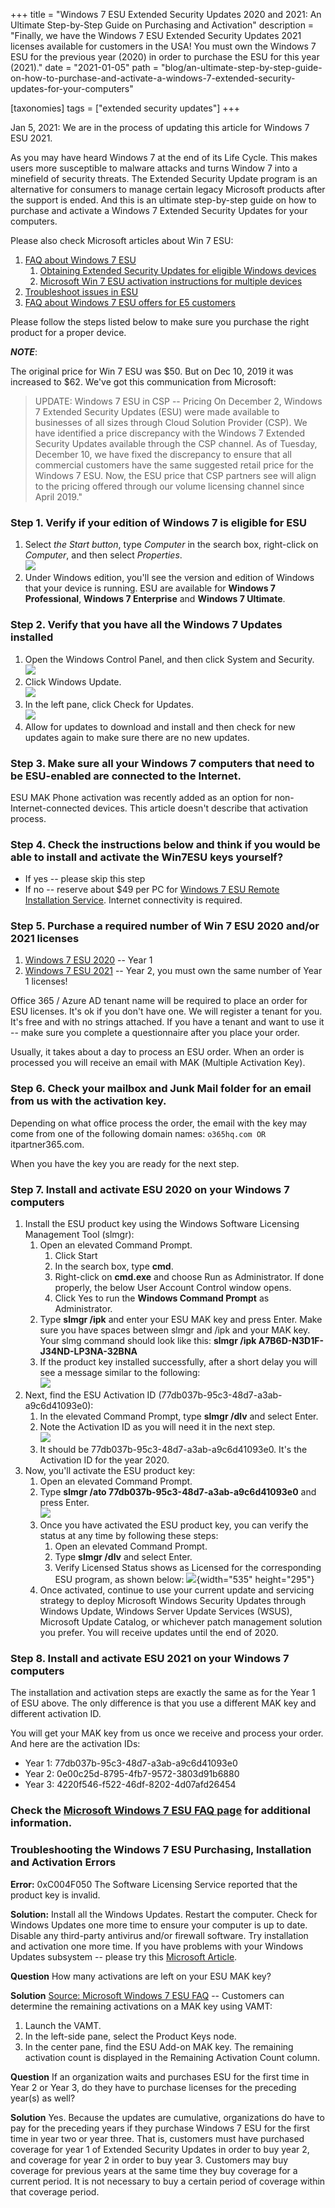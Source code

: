 +++
title = "Windows 7 ESU Extended Security Updates 2020 and 2021: An Ultimate Step-by-Step Guide on Purchasing and Activation"
description = "Finally, we have the Windows 7 ESU Extended Security Updates 2021 licenses available for customers in the USA! You must own the Windows 7 ESU for the previous year (2020) in order to purchase the ESU for this year (2021)."
date = "2021-01-05"
path = "blog/an-ultimate-step-by-step-guide-on-how-to-purchase-and-activate-a-windows-7-extended-security-updates-for-your-computers"

[taxonomies]
tags = ["extended security updates"]
+++

Jan 5, 2021: We are in the process of updating this article for Windows
7 ESU 2021.

As you may have heard Windows 7 at the end of its Life Cycle. This makes
users more susceptible to malware attacks and turns Window 7 into a
minefield of security threats. The Extended Security Update program is
an alternative for consumers to manage certain legacy Microsoft products
after the support is ended. And this is an ultimate step-by-step guide
on how to purchase and activate a Windows 7 Extended Security Updates
for your computers.

Please also check Microsoft articles about Win 7 ESU:

1.  [FAQ about Windows 7
    ESU](https://docs.microsoft.com/en-us/troubleshoot/windows-client/windows-7-eos-faq/windows-7-extended-security-updates-faq)
    1.  [Obtaining Extended Security Updates for eligible Windows
        devices](https://techcommunity.microsoft.com/t5/windows-it-pro-blog/obtaining-extended-security-updates-for-eligible-windows-devices/ba-p/1167091)
    2.  [Microsoft Win 7 ESU activation instructions for multiple
        devices](https://techcommunity.microsoft.com/t5/windows-it-pro-blog/activate-windows-7-esus-on-multiple-devices-with-a-mak/ba-p/1167196)
2.  [Troubleshoot issues in
    ESU](https://docs.microsoft.com/en-us/troubleshoot/windows-client/windows-7-eos-faq/troubleshoot-extended-security-updates-issues)
3.  [FAQ about Windows 7 ESU offers for E5
    customers](https://docs.microsoft.com/en-us/troubleshoot/windows-client/windows-7-eos-faq/windows-7-esu-offers-e5-customers-faq)

Please follow the steps listed below to make sure you purchase the right
product for a proper device.

***NOTE***:

The original price for Win 7 ESU was \$50. But on Dec 10, 2019 it was
increased to \$62. We've got this communication from Microsoft:

> UPDATE: Windows 7 ESU in CSP -- Pricing On December 2, Windows 7
> Extended Security Updates (ESU) were made available to businesses of
> all sizes through Cloud Solution Provider (CSP). We have identified a
> price discrepancy with the Windows 7 Extended Security Updates
> available through the CSP channel. As of Tuesday, December 10, we have
> fixed the discrepancy to ensure that all commercial customers have the
> same suggested retail price for the Windows 7 ESU. Now, the ESU price
> that CSP partners see will align to the pricing offered through our
> volume licensing channel since April 2019."

### Step 1. Verify if your edition of Windows 7 is eligible for ESU

1.  Select *the Start button*, type *Computer* in the search box,
    right-click on *Computer*, and then select *Properties*.\
    ![](https://msegceporticoprodassets.blob.core.windows.net/asset-blobs/4502677_en_1)
2.  Under Windows edition, you'll see the version and edition of Windows
    that your device is running. ESU are available for **Windows 7
    Professional**, **Windows 7 Enterprise** and **Windows 7 Ultimate**.

### Step 2. Verify that you have all the Windows 7 Updates installed

1.  Open the Windows Control Panel, and then click System and Security.\
    ![](https://www.dummies.com/wp-content/uploads/283118.image0.jpg)
2.  Click Windows Update.\
    ![](https://www.dummies.com/wp-content/uploads/283120.image2.jpg)
3.  In the left pane, click Check for Updates.\
    ![](https://www.dummies.com/wp-content/uploads/283122.image4.jpg)
4.  Allow for updates to download and install and then check for new
    updates again to make sure there are no new updates.

### Step 3. Make sure all your Windows 7 computers that need to be ESU-enabled are connected to the Internet.

ESU MAK Phone activation was recently added as an option for
non-Internet-connected devices. This article doesn't describe that
activation process.

### Step 4. Check the instructions below and think if you would be able to install and activate the Win7ESU keys yourself?

-   If yes -- please skip this step
-   If no -- reserve about \$49 per PC for [Windows 7 ESU Remote
    Installation
    Service](https://buymssoft.com/directlink?q=_ITPWW240CONOT.1).
    Internet connectivity is required.

### Step 5. Purchase a required number of Win 7 ESU 2020 and/or 2021 licenses

1.  [Windows 7 ESU
    2020](https://buymssoft.com/license/CSP-DG7GMGF0FL73-0002) -- Year 1
2.  [Windows 7 ESU
    2021](https://buymssoft.com/license/CSP-DG7GMGF0FL73-0003) -- Year
    2, you must own the same number of Year 1 licenses!

Office 365 / Azure AD tenant name will be required to place an order for
ESU licenses. It's ok if you don't have one. We will register a tenant
for you. It's free and with no strings attached. If you have a tenant
and want to use it -- make sure you complete a questionnaire after you
place your order.

Usually, it takes about a day to process an ESU order. When an order is
processed you will receive an email with MAK (Multiple Activation Key).

### Step 6. Check your mailbox and Junk Mail folder for an email from us with the activation key.

Depending on what office process the order, the email with the key may
come from one of the following domain names:
`o365hq.com OR `itpartner365.com.

When you have the key you are ready for the next step.

### Step 7. Install and activate ESU 2020 on your Windows 7 computers

1.  Install the ESU product key using the Windows Software Licensing
    Management Tool (slmgr):
    1.  Open an elevated Command Prompt.
        1.  Click Start
        2.  In the search box, type **cmd**.
        3.  Right-click on **cmd.exe** and choose Run as Administrator.
            If done properly, the below User Account Control window
            opens.
        4.  Click Yes to run the **Windows Command Prompt** as
            Administrator.
    2.  Type **slmgr /ipk** and enter your ESU MAK key and press Enter.
        Make sure you have spaces between slmgr and /ipk and your MAK
        key. Your slmg command should look like this: **slmgr /ipk
        A7B6D-N3D1F-J34ND-LP3NA-32BNA**
    3.  If the product key installed successfully, after a short delay
        you will see a message similar to the following:\
        ![](https://gxcuf89792.i.lithium.com/t5/image/serverpage/image-id/138244i39443211C3ACAFCD/image-dimensions/535x168?v=1.0)
2.  Next, find the ESU Activation ID
    (77db037b-95c3-48d7-a3ab-a9c6d41093e0):
    1.  In the elevated Command Prompt, type **slmgr /dlv** and select
        Enter.
    2.  Note the Activation ID as you will need it in the next step.\
        ![](https://gxcuf89792.i.lithium.com/t5/image/serverpage/image-id/138248i997F51A8C3D1BDC0/image-dimensions/574x260?v=1.0)
    3.  It should be 77db037b-95c3-48d7-a3ab-a9c6d41093e0. It's the
        Activation ID for the year 2020.
3.  Now, you'll activate the ESU product key:
    1.  Open an elevated Command Prompt.
    2.  Type **slmgr /ato 77db037b-95c3-48d7-a3ab-a9c6d41093e0** and
        press Enter.\
        ![](https://gxcuf89792.i.lithium.com/t5/image/serverpage/image-id/138256i9E2F9617FA7E79E2/image-dimensions/500x214?v=1.0)
    3.  Once you have activated the ESU product key, you can verify the
        status at any time by following these steps:
        1.  Open an elevated Command Prompt.
        2.  Type **slmgr /dlv** and select Enter.
        3.  Verify Licensed Status shows as Licensed for the
            corresponding ESU program, as shown below:
            ![](https://o365hq.com/images/653.png){width="535"
            height="295"}
    4.  Once activated, continue to use your current update and
        servicing strategy to deploy Microsoft Windows Security Updates
        through Windows Update, Windows Server Update Services (WSUS),
        Microsoft Update Catalog, or whichever patch management solution
        you prefer. You will receive updates until the end of 2020.

### Step 8. Install and activate ESU 2021 on your Windows 7 computers

The installation and activation steps are exactly the same as for the
Year 1 of ESU above. The only difference is that you use a different MAK
key and different activation ID.

You will get your MAK key from us once we receive and process your
order. And here are the activation IDs:

-   Year 1: 77db037b-95c3-48d7-a3ab-a9c6d41093e0
-   Year 2: 0e00c25d-8795-4fb7-9572-3803d91b6880
-   Year 3: 4220f546-f522-46df-8202-4d07afd26454

### Check the [Microsoft Windows 7 ESU FAQ page](https://support.microsoft.com/en-us/help/4527878/faq-about-extended-security-updates-for-windows-7) for additional information.

### Troubleshooting the Windows 7 ESU Purchasing, Installation and Activation Errors

**Error:** 0xC004F050 The Software Licensing Service reported that the
product key is invalid.

**Solution:** Install all the Windows Updates. Restart the computer.
Check for Windows Updates one more time to ensure your computer is up to
date. Disable any third-party antivirus and/or firewall software. Try
installation and activation one more time. If you have problems with
your Windows Updates subsystem -- please try this [Microsoft
Article](https://support.microsoft.com/en-us/help/10164/fix-windows-update-errors).

**Question** How many activations are left on your ESU MAK key?

**Solution** [Source: Microsoft Windows 7 ESU
FAQ](https://support.microsoft.com/en-us/help/4527878/faq-about-extended-security-updates-for-windows-7)
-- Customers can determine the remaining activations on a MAK key using
VAMT:

1.  Launch the VAMT.
2.  In the left-side pane, select the Product Keys node.
3.  In the center pane, find the ESU Add-on MAK key. The remaining
    activation count is displayed in the Remaining Activation Count
    column.

**Question** If an organization waits and purchases ESU for the first
time in Year 2 or Year 3, do they have to purchase licenses for the
preceding year(s) as well?

**Solution** Yes. Because the updates are cumulative, organizations do
have to pay for the preceding years if they purchase Windows 7 ESU for
the first time in year two or year three. That is, customers must have
purchased coverage for year 1 of Extended Security Updates in order to
buy year 2, and coverage for year 2 in order to buy year 3. Customers
may buy coverage for previous years at the same time they buy coverage
for a current period. It is not necessary to buy a certain period of
coverage within that coverage period.
